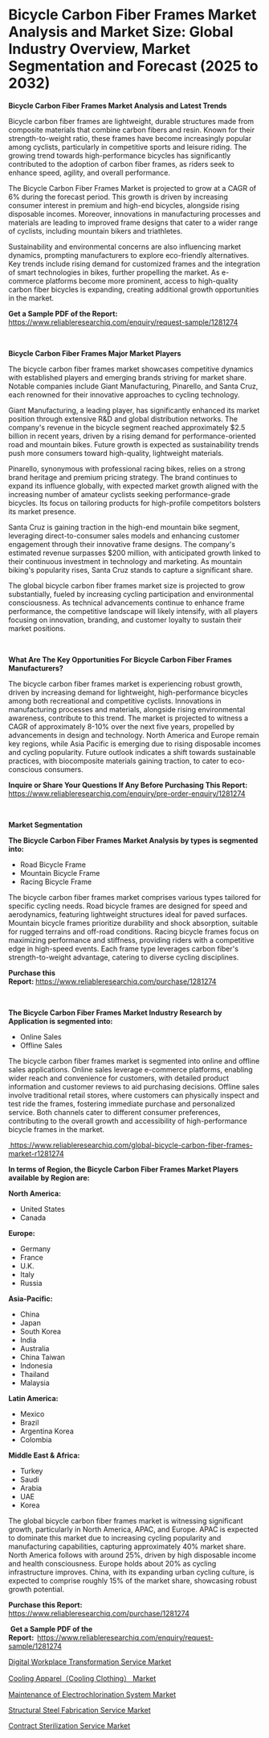 <p><h1>Bicycle Carbon Fiber Frames Market Analysis and Market Size: Global Industry Overview, Market Segmentation and Forecast (2025 to 2032)</h1></p><p><strong>Bicycle Carbon Fiber Frames Market Analysis and Latest Trends</strong></p>
<p><p>Bicycle carbon fiber frames are lightweight, durable structures made from composite materials that combine carbon fibers and resin. Known for their strength-to-weight ratio, these frames have become increasingly popular among cyclists, particularly in competitive sports and leisure riding. The growing trend towards high-performance bicycles has significantly contributed to the adoption of carbon fiber frames, as riders seek to enhance speed, agility, and overall performance.</p><p>The Bicycle Carbon Fiber Frames Market is projected to grow at a CAGR of 6% during the forecast period. This growth is driven by increasing consumer interest in premium and high-end bicycles, alongside rising disposable incomes. Moreover, innovations in manufacturing processes and materials are leading to improved frame designs that cater to a wider range of cyclists, including mountain bikers and triathletes.</p><p>Sustainability and environmental concerns are also influencing market dynamics, prompting manufacturers to explore eco-friendly alternatives. Key trends include rising demand for customized frames and the integration of smart technologies in bikes, further propelling the market. As e-commerce platforms become more prominent, access to high-quality carbon fiber bicycles is expanding, creating additional growth opportunities in the market.</p></p>
<p><strong>Get a Sample PDF of the Report:&nbsp;</strong> <a href="https://www.reliableresearchiq.com/enquiry/request-sample/1281274?utm_campaign=121&utm_medium=2&utm_source=Github&utm_content=ia&utm_term=24032025&utm_id=bicycle-carbon-fiber-frames">https://www.reliableresearchiq.com/enquiry/request-sample/1281274</a></p>
<p>&nbsp;</p>
<p><strong>Bicycle Carbon Fiber Frames Major Market Players</strong></p>
<p><p>The bicycle carbon fiber frames market showcases competitive dynamics with established players and emerging brands striving for market share. Notable companies include Giant Manufacturing, Pinarello, and Santa Cruz, each renowned for their innovative approaches to cycling technology.</p><p>Giant Manufacturing, a leading player, has significantly enhanced its market position through extensive R&D and global distribution networks. The company's revenue in the bicycle segment reached approximately $2.5 billion in recent years, driven by a rising demand for performance-oriented road and mountain bikes. Future growth is expected as sustainability trends push more consumers toward high-quality, lightweight materials.</p><p>Pinarello, synonymous with professional racing bikes, relies on a strong brand heritage and premium pricing strategy. The brand continues to expand its influence globally, with expected market growth aligned with the increasing number of amateur cyclists seeking performance-grade bicycles. Its focus on tailoring products for high-profile competitors bolsters its market presence.</p><p>Santa Cruz is gaining traction in the high-end mountain bike segment, leveraging direct-to-consumer sales models and enhancing customer engagement through their innovative frame designs. The company's estimated revenue surpasses $200 million, with anticipated growth linked to their continuous investment in technology and marketing. As mountain biking's popularity rises, Santa Cruz stands to capture a significant share.</p><p>The global bicycle carbon fiber frames market size is projected to grow substantially, fueled by increasing cycling participation and environmental consciousness. As technical advancements continue to enhance frame performance, the competitive landscape will likely intensify, with all players focusing on innovation, branding, and customer loyalty to sustain their market positions.</p></p>
<p>&nbsp;</p>
<p><strong>What Are The Key Opportunities For Bicycle Carbon Fiber Frames Manufacturers?</strong></p>
<p><p>The bicycle carbon fiber frames market is experiencing robust growth, driven by increasing demand for lightweight, high-performance bicycles among both recreational and competitive cyclists. Innovations in manufacturing processes and materials, alongside rising environmental awareness, contribute to this trend. The market is projected to witness a CAGR of approximately 8-10% over the next five years, propelled by advancements in design and technology. North America and Europe remain key regions, while Asia Pacific is emerging due to rising disposable incomes and cycling popularity. Future outlook indicates a shift towards sustainable practices, with biocomposite materials gaining traction, to cater to eco-conscious consumers.</p></p>
<p><strong>Inquire or Share Your Questions If Any Before Purchasing This Report:</strong> <a href="https://www.reliableresearchiq.com/enquiry/pre-order-enquiry/1281274?utm_campaign=121&utm_medium=2&utm_source=Github&utm_content=ia&utm_term=24032025&utm_id=bicycle-carbon-fiber-frames">https://www.reliableresearchiq.com/enquiry/pre-order-enquiry/1281274</a></p>
<p>&nbsp;</p>
<p><strong>Market Segmentation</strong></p>
<p><strong>The Bicycle Carbon Fiber Frames Market Analysis by types is segmented into:</strong></p>
<p><ul><li>Road Bicycle Frame</li><li>Mountain Bicycle Frame</li><li>Racing Bicycle Frame</li></ul></p>
<p><p>The bicycle carbon fiber frames market comprises various types tailored for specific cycling needs. Road bicycle frames are designed for speed and aerodynamics, featuring lightweight structures ideal for paved surfaces. Mountain bicycle frames prioritize durability and shock absorption, suitable for rugged terrains and off-road conditions. Racing bicycle frames focus on maximizing performance and stiffness, providing riders with a competitive edge in high-speed events. Each frame type leverages carbon fiber's strength-to-weight advantage, catering to diverse cycling disciplines.</p></p>
<p><strong>Purchase this Report:&nbsp;</strong><a href="https://www.reliableresearchiq.com/purchase/1281274?utm_campaign=121&utm_medium=2&utm_source=Github&utm_content=ia&utm_term=24032025&utm_id=bicycle-carbon-fiber-frames">https://www.reliableresearchiq.com/purchase/1281274</a></p>
<p>&nbsp;</p>
<p><strong>The Bicycle Carbon Fiber Frames Market Industry Research by Application is segmented into:</strong></p>
<p><ul><li>Online Sales</li><li>Offline Sales</li></ul></p>
<p><p>The bicycle carbon fiber frames market is segmented into online and offline sales applications. Online sales leverage e-commerce platforms, enabling wider reach and convenience for customers, with detailed product information and customer reviews to aid purchasing decisions. Offline sales involve traditional retail stores, where customers can physically inspect and test ride the frames, fostering immediate purchase and personalized service. Both channels cater to different consumer preferences, contributing to the overall growth and accessibility of high-performance bicycle frames in the market.</p></p>
<p><a href="https://www.reliableresearchiq.com/global-bicycle-carbon-fiber-frames-market-r1281274?utm_campaign=121&utm_medium=2&utm_source=Github&utm_content=ia&utm_term=24032025&utm_id=bicycle-carbon-fiber-frames">&nbsp;https://www.reliableresearchiq.com/global-bicycle-carbon-fiber-frames-market-r1281274</a></p>
<p><strong>In terms of Region, the Bicycle Carbon Fiber Frames Market Players available by Region are:</strong></p>
<p>
    <p> <strong> North America: </strong>
        <ul>
            <li>United States</li>
            <li>Canada</li>
        </ul>
        </p> 
    <p> <strong> Europe: </strong>
        <ul>
            <li>Germany</li>
            <li>France</li>
            <li>U.K.</li>
            <li>Italy</li>
            <li>Russia</li>
        </ul>
        </p> 
    <p> <strong> Asia-Pacific: </strong>
        <ul>
            <li>China</li>
            <li>Japan</li>
            <li>South Korea</li>
            <li>India</li>
            <li>Australia</li>
            <li>China Taiwan</li>
            <li>Indonesia</li>
            <li>Thailand</li>
            <li>Malaysia</li>
        </ul>
        </p> 
    <p> <strong> Latin America: </strong>
        <ul>
            <li>Mexico</li>
            <li>Brazil</li>
            <li>Argentina Korea</li>
            <li>Colombia</li>
        </ul>
        </p> 
    <p> <strong> Middle East & Africa: </strong>
        <ul>
            <li>Turkey</li>
            <li>Saudi</li>
            <li>Arabia</li>
            <li>UAE</li>
            <li>Korea</li>
        </ul>
    </p>
    </p>
<p><p>The global bicycle carbon fiber frames market is witnessing significant growth, particularly in North America, APAC, and Europe. APAC is expected to dominate this market due to increasing cycling popularity and manufacturing capabilities, capturing approximately 40% market share. North America follows with around 25%, driven by high disposable income and health consciousness. Europe holds about 20% as cycling infrastructure improves. China, with its expanding urban cycling culture, is expected to comprise roughly 15% of the market share, showcasing robust growth potential.</p></p>
<p><strong>Purchase this Report: </strong><a href="https://www.reliableresearchiq.com/purchase/1281274?utm_campaign=121&utm_medium=2&utm_source=Github&utm_content=ia&utm_term=24032025&utm_id=bicycle-carbon-fiber-frames">https://www.reliableresearchiq.com/purchase/1281274</a></p>
<p>&nbsp;<strong>Get a Sample PDF of the Report:&nbsp;&nbsp;</strong><a href="https://www.reliableresearchiq.com/enquiry/request-sample/1281274?utm_campaign=121&utm_medium=2&utm_source=Github&utm_content=ia&utm_term=24032025&utm_id=bicycle-carbon-fiber-frames">https://www.reliableresearchiq.com/enquiry/request-sample/1281274</a></p>
<p><strong></strong></p>
<p><p><a href="https://github.com/heinslakey2x/Market-Research-Report-List-1/blob/main/digital-workplace-transformation-service-market.md?utm_campaign=121&utm_medium=2&utm_source=Github&utm_content=ia&utm_term=24032025&utm_id=bicycle-carbon-fiber-frames">Digital Workplace Transformation Service Market</a></p><p><a href="https://github.com/buseknoden2b/Market-Research-Report-List-1/blob/main/cooling-apparelcooling-clothing-market.md?utm_campaign=121&utm_medium=2&utm_source=Github&utm_content=ia&utm_term=24032025&utm_id=bicycle-carbon-fiber-frames">Cooling Apparel（Cooling Clothing） Market</a></p><p><a href="https://github.com/shimweummul/Market-Research-Report-List-1/blob/main/maintenance-of-electrochlorination-system-market.md?utm_campaign=121&utm_medium=2&utm_source=Github&utm_content=ia&utm_term=24032025&utm_id=bicycle-carbon-fiber-frames">Maintenance of Electrochlorination System Market</a></p><p><a href="https://github.com/sternymkere4/Market-Research-Report-List-1/blob/main/structural-steel-fabrication-service-market.md?utm_campaign=121&utm_medium=2&utm_source=Github&utm_content=ia&utm_term=24032025&utm_id=bicycle-carbon-fiber-frames">Structural Steel Fabrication Service Market</a></p><p><a href="https://github.com/bauldlimle6h/Market-Research-Report-List-1/blob/main/contract-sterilization-service-market.md?utm_campaign=121&utm_medium=2&utm_source=Github&utm_content=ia&utm_term=24032025&utm_id=bicycle-carbon-fiber-frames">Contract Sterilization Service Market</a></p></p>
